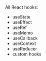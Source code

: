 All React hooks:
- useState
- useEffect
- useRef
- useMemo
- useCallback
- useContext
- useReducer
- custom hooks
